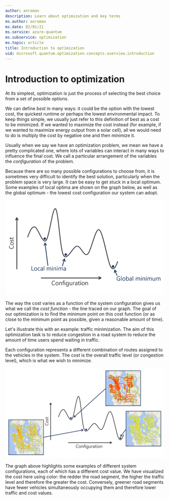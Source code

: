 ```yaml
---
author: anraman
description: Learn about optimization and key terms
ms.author: anraman
ms.date: 02/01/21
ms.service: azure-quantum
ms.subservice: optimization
ms.topic: article
title: Introduction to optimization
uid: microsoft.quantum.optimization.concepts.overview.introduction
---
```


# Introduction to optimization

At its simplest, optimization is just the process of selecting the best choice from a set of possible options.

We can define *best* in many ways: it could be the option with the lowest cost, the quickest runtime or perhaps the lowest environmental impact. To keep things simple, we usually just refer to this definition of best as a cost to be minimized. If we wanted to maximize the cost instead (for example, if we wanted to maximize energy output from a solar cell), all we would need to do is multiply the cost by negative one and then minimize it.

Usually when we say we have an optimization problem, we mean we have a pretty complicated one, where lots of variables can interact in many ways to influence the final cost. We call a particular arrangement of the variables the *configuration* of the problem.

Because there are so many possible configurations to choose from, it is sometimes very difficult to identify the best solution, particularly when the problem space is very large. It can be easy to get stuck in a local optimum. Some examples of local optima are shown on the graph below, as well as the global optimum - the lowest cost configuration our system can adopt.

![Graph showing a cost function with two local optima and the global optimum highlighted](./media/optimization-intro-optima-graph.png)

The way the cost varies as a function of the system configuration gives us what we call the *cost function* - the line traced on our graph. The goal of our optimization is to find the minimum point on this cost function (or as close to the minimum point as possible, given a reasonable amount of time).

Let's illustrate this with an example: traffic minimization. The aim of this optimization task is to reduce congestion in a road system to reduce the amount of time users spend waiting in traffic.

Each configuration represents a different combination of routes assigned to the vehicles in the system. The cost is the overall traffic level (or congestion level), which is what we wish to minimize.

![Graph showing a cost function with local optima corresponding to different traffic levels in a vehicle routing simulation](./media/optimization-intro-traffic-optima.png)

The graph above highlights some examples of different system configurations, each of which has a different cost value. We have visualized the cost here using color: the redder the road segment, the higher the traffic level and therefore the greater the cost. Conversely, greener road segments have fewer vehicles simultaneously occupying them and therefore lower traffic and cost values.